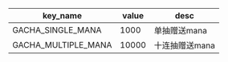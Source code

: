 |key_name|value|desc|
| --- | --- | --- |
|GACHA_SINGLE_MANA|1000|单抽赠送mana|
|GACHA_MULTIPLE_MANA|10000|十连抽赠送mana|